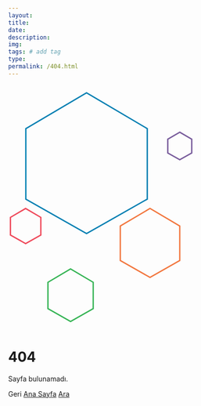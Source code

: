 ```yaml
---
layout: 
title:
date: 
description:  
img:  
tags: # add tag
type:
permalink: /404.html
---
```


<html lang="en" >

<head>
  <meta charset="UTF-8">
  <title>404 Page</title>
  <script src="https://cdnjs.cloudflare.com/ajax/libs/modernizr/2.8.3/modernizr.min.js" type="text/javascript"></script>
  <link rel="stylesheet" href="https://cdnjs.cloudflare.com/ajax/libs/meyer-reset/2.0/reset.min.css">
  <link rel="stylesheet" href="https://codepen.io/saransh/pen/aezht.css">

  
</head>

<body>

  
<svg width="380px" height="500px" viewBox="0 0 837 1045" version="1.1" xmlns="http://www.w3.org/2000/svg" xmlns:xlink="http://www.w3.org/1999/xlink" xmlns:sketch="http://www.bohemiancoding.com/sketch/ns">
    <g id="Page-1" stroke="none" stroke-width="1" fill="none" fill-rule="evenodd" sketch:type="MSPage">
        <path d="M353,9 L626.664028,170 L626.664028,487 L353,642 L79.3359724,487 L79.3359724,170 L353,9 Z" id="Polygon-1" stroke="#007FB2" stroke-width="6" sketch:type="MSShapeGroup"></path>
        <path d="M78.5,529 L147,569.186414 L147,648.311216 L78.5,687 L10,648.311216 L10,569.186414 L78.5,529 Z" id="Polygon-2" stroke="#EF4A5B" stroke-width="6" sketch:type="MSShapeGroup"></path>
        <path d="M773,186 L827,217.538705 L827,279.636651 L773,310 L719,279.636651 L719,217.538705 L773,186 Z" id="Polygon-3" stroke="#795D9C" stroke-width="6" sketch:type="MSShapeGroup"></path>
        <path d="M639,529 L773,607.846761 L773,763.091627 L639,839 L505,763.091627 L505,607.846761 L639,529 Z" id="Polygon-4" stroke="#F2773F" stroke-width="6" sketch:type="MSShapeGroup"></path>
        <path d="M281,801 L383,861.025276 L383,979.21169 L281,1037 L179,979.21169 L179,861.025276 L281,801 Z" id="Polygon-5" stroke="#36B455" stroke-width="6" sketch:type="MSShapeGroup"></path>
    </g>
</svg>
<div class="message-box">
  <h1>404</h1>
  <p>Sayfa bulunamadı.</p>
  <div class="buttons-con">
    <div class="action-link-wrap">
      <a onclick="history.back(-1)" class="link-button link-back-button">Geri</a>
      <a href="https://www.celikozkan.com/" class="link-button">Ana Sayfa</a>
      <a href="https://www.celikozkan.com/search" class="link-button">Ara</a>
    </div>
  </div>
</div>
  <script src='http://cdnjs.cloudflare.com/ajax/libs/jquery/2.1.3/jquery.min.js'></script>

  


</html>
</body>


